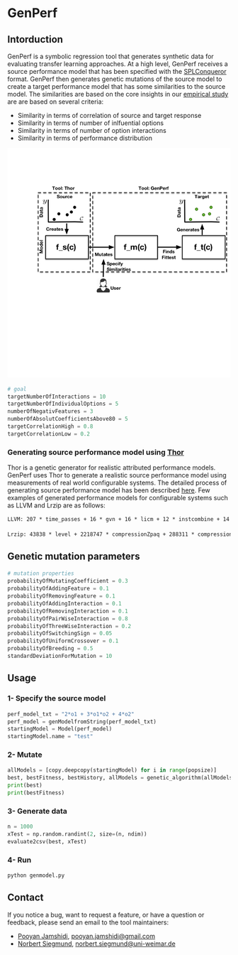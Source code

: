 # GenPerf

## Intorduction
GenPerf is a symbolic regression tool that generates synthetic data for 
evaluating transfer learning approaches. At a high level, GenPerf receives 
a source performance model that has been specified with the 
[SPLConqueror](http://fosd.de/SPLConqueror) format. GenPerf then
generates genetic mutations of the source model to create a target 
performance model that has some similarities to the source model. 
The similarities are based on the core insights in our 
[empirical study](https://arxiv.org/abs/1709.02280) are are based on 
several criteria: 
* Similarity in terms of correlation of source and target response
* Similarity in terms of number of inlfuential options
* Similarity in terms of number of option interactions
* Similarity in terms of performance distribution

![GenPerf Architecture](https://github.com/pooyanjamshidi/GenPerf/blob/master/docs/architecture.png)

```python
# goal
targetNumberOfInteractions = 10
targetNumberOfIndividualOptions = 5
numberOfNegativFeatures = 3
numberOfAbsolutCoefficientsAbove80 = 5
targetCorrelationHigh = 0.8
targetCorrelationLow = 0.2
``` 
   
### Generating source performance model using [Thor](https://github.com/se-passau/thor-avm/tree/master/Thor)

Thor is a genetic generator for realistic attributed performance models. 
GenPerf uses Thor to generate a realistic source performance model using 
measurements of real world configurable systems. The detailed process of generating 
source performance model has been described [here](https://github.com/se-passau/thor-avm/tree/master/Thor/Tutorial).
Few examples of generated performance models for configurable systems such as LLVM and Lrzip are as follows:

```xml
LLVM: 207 * time_passes + 16 * gvn + 16 * licm + 12 * instcombine + 14 * inline + 3,5 * time_passes * Num1 * Num2 + 5,5 * gvn * licm * Num1 * Num1 + -3,7 * instcombine * inline * Num2

Lrzip: 43838 * level + 2218747 * compressionZpaq + 288311 * compressionLrzip + 191662 * compressionBzip2 + 34718 * compressionGzip + 11946 * encryption + 6676 * compression + 3433850 * compressionZpaq * level9 + 836940 * compressionLrzip * level8 + 720098 * compressionLrzip * level7 + 3415670 * compressionZpaq * level8 + 485719 * compressionLrzip * level9 + -1597534 * compressionZpaq * level1 + -1597084 * compressionZpaq * level3 + -1596575 * compressionZpaq * level2 + 111344 * compressionGzip * level9 + 102375 * compressionGzip * level8 + 59973 * compressionGzip * level7 + -129840 * compressionLrzip * level2 + -128920 * compressionLrzip * level1 + 42831 * compressionGzip * level6 + 21313 * compressionGzip * level5 + -55078 * compressionLrzip * level3 + 43656 * compressionLrzip * level6 + -37020 * compressionBzip2 * level1 + 3,5 * Num1 * Num2 + 4 * Num3 + 5 * Num4 * Num4
```   


## Genetic mutation parameters
```python
# mutation properties
probabilityOfMutatingCoefficient = 0.3
probabilityOfAddingFeature = 0.1
probabilityOfRemovingFeature = 0.1
probabilityOfAddingInteraction = 0.1
probabilityOfRemovingInteraction = 0.1
probabilityOfPairWiseInteraction = 0.8
probabilityOfThreeWiseInteraction = 0.2
probabilityOfSwitchingSign = 0.05
probabilityOfUniformCrossover = 0.1
probabilityOfBreeding = 0.5
standardDeviationForMutation = 10
```

## Usage

### 1- Specify the source model

```python
perf_model_txt = "2*o1 + 3*o1*o2 + 4*o2"
perf_model = genModelfromString(perf_model_txt)
startingModel = Model(perf_model)
startingModel.name = "test"
```

### 2- Mutate

```python
allModels = [copy.deepcopy(startingModel) for i in range(popsize)]
best, bestFitness, bestHistory, allModels = genetic_algorithm(allModels, startingModel, numberIterations)
print(best)
print(bestFitness)
```

### 3- Generate data

```python
n = 1000
xTest = np.random.randint(2, size=(n, ndim))
evaluate2csv(best, xTest)
```

### 4- Run

```python
python genmodel.py
```

## Contact

If you notice a bug, want to request a feature, or have a question or feedback, please send an email to the tool maintainers:

* [Pooyan Jamshidi](https://github.com/pooyanjamshidi), pooyan.jamshidi@gmail.com
* [Norbert Siegmund](https://github.com/nsiegmun), norbert.siegmund@uni-weimar.de